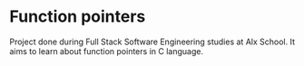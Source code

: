 # Function pointers
Project done during Full Stack Software Engineering studies at Alx School. It aims to learn about function pointers in C language.
